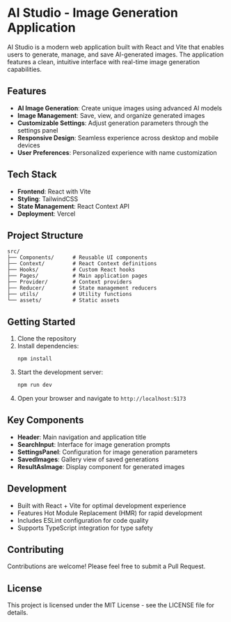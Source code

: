 # AI Studio - Image Generation Application

AI Studio is a modern web application built with React and Vite that enables users to generate, manage, and save AI-generated images. The application features a clean, intuitive interface with real-time image generation capabilities.

## Features

- **AI Image Generation**: Create unique images using advanced AI models
- **Image Management**: Save, view, and organize generated images
- **Customizable Settings**: Adjust generation parameters through the settings panel
- **Responsive Design**: Seamless experience across desktop and mobile devices
- **User Preferences**: Personalized experience with name customization

## Tech Stack

- **Frontend**: React with Vite
- **Styling**: TailwindCSS
- **State Management**: React Context API
- **Deployment**: Vercel

## Project Structure

```
src/
├── Components/      # Reusable UI components
├── Context/         # React Context definitions
├── Hooks/           # Custom React hooks
├── Pages/           # Main application pages
├── Provider/        # Context providers
├── Reducer/         # State management reducers
├── utils/           # Utility functions
└── assets/          # Static assets
```

## Getting Started

1. Clone the repository
2. Install dependencies:
   ```bash
   npm install
   ```
3. Start the development server:
   ```bash
   npm run dev
   ```
4. Open your browser and navigate to `http://localhost:5173`

## Key Components

- **Header**: Main navigation and application title
- **SearchInput**: Interface for image generation prompts
- **SettingsPanel**: Configuration for image generation parameters
- **SavedImages**: Gallery view of saved generations
- **ResultAsImage**: Display component for generated images

## Development

- Built with React + Vite for optimal development experience
- Features Hot Module Replacement (HMR) for rapid development
- Includes ESLint configuration for code quality
- Supports TypeScript integration for type safety

## Contributing

Contributions are welcome! Please feel free to submit a Pull Request.

## License

This project is licensed under the MIT License - see the LICENSE file for details.
